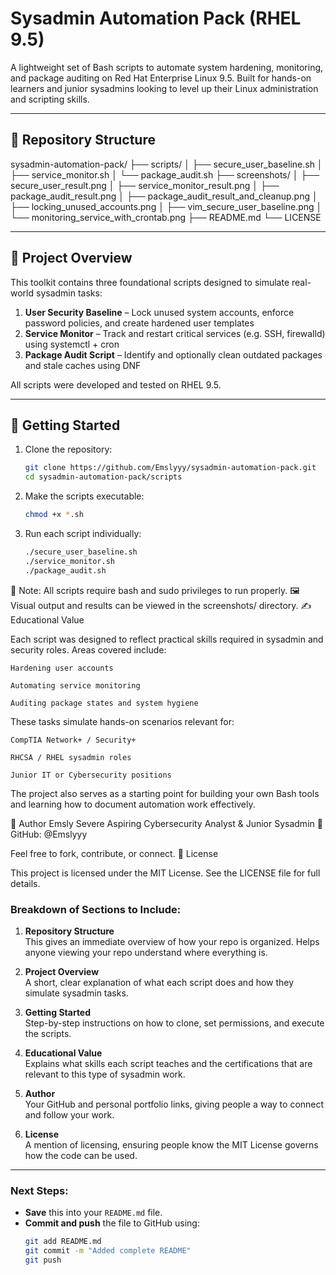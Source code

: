 # Sysadmin Automation Pack (RHEL 9.5)

A lightweight set of Bash scripts to automate system hardening, monitoring, and package auditing on Red Hat Enterprise Linux 9.5. Built for hands-on learners and junior sysadmins looking to level up their Linux administration and scripting skills.

---

## 📁 Repository Structure

sysadmin-automation-pack/ ├── scripts/ │ ├── secure_user_baseline.sh │ ├── service_monitor.sh │ └── package_audit.sh ├── screenshots/ │ ├── secure_user_result.png │ ├── service_monitor_result.png │ ├── package_audit_result.png │ ├── package_audit_result_and_cleanup.png │ ├── locking_unused_accounts.png │ ├── vim_secure_user_baseline.png │ └── monitoring_service_with_crontab.png ├── README.md └── LICENSE


---

## 🔧 Project Overview

This toolkit contains three foundational scripts designed to simulate real-world sysadmin tasks:

1. **User Security Baseline** – Lock unused system accounts, enforce password policies, and create hardened user templates  
2. **Service Monitor** – Track and restart critical services (e.g. SSH, firewalld) using systemctl + cron  
3. **Package Audit Script** – Identify and optionally clean outdated packages and stale caches using DNF

All scripts were developed and tested on RHEL 9.5.

---

## 🚀 Getting Started

1. Clone the repository:
   ```bash
   git clone https://github.com/Emslyyy/sysadmin-automation-pack.git
   cd sysadmin-automation-pack/scripts

2. Make the scripts executable:
   ```bash
   chmod +x *.sh

3. Run each script individually:
   ```bash
   ./secure_user_baseline.sh
   ./service_monitor.sh
   ./package_audit.sh

📌 Note: All scripts require bash and sudo privileges to run properly.
🖼️ Visual output and results can be viewed in the screenshots/ directory.
✍️ Educational Value

Each script was designed to reflect practical skills required in sysadmin and security roles. Areas covered include:

    Hardening user accounts

    Automating service monitoring

    Auditing package states and system hygiene

These tasks simulate hands-on scenarios relevant for:

    CompTIA Network+ / Security+

    RHCSA / RHEL sysadmin roles

    Junior IT or Cybersecurity positions

The project also serves as a starting point for building your own Bash tools and learning how to document automation work effectively.

🧠 Author
Emsly Severe 
Aspiring Cybersecurity Analyst & Junior Sysadmin 
🔗 GitHub: @Emslyyy


Feel free to fork, contribute, or connect.
📜 License

This project is licensed under the MIT License. See the LICENSE file for full details.

### Breakdown of Sections to Include:
1. **Repository Structure**  
   This gives an immediate overview of how your repo is organized. Helps anyone viewing your repo understand where everything is.

2. **Project Overview**  
   A short, clear explanation of what each script does and how they simulate sysadmin tasks.

3. **Getting Started**  
   Step-by-step instructions on how to clone, set permissions, and execute the scripts.

4. **Educational Value**  
   Explains what skills each script teaches and the certifications that are relevant to this type of sysadmin work.

5. **Author**  
   Your GitHub and personal portfolio links, giving people a way to connect and follow your work.

6. **License**  
   A mention of licensing, ensuring people know the MIT License governs how the code can be used.

---

### Next Steps:
- **Save** this into your `README.md` file.
- **Commit and push** the file to GitHub using:
   ```bash
   git add README.md
   git commit -m "Added complete README"
   git push





   
